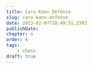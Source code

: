 ```yaml
---
title: Caro-Kann Defense
slug: caro-kann-defense
date: 2023-02-07T20:49:51.230Z
publishDate:
chapter: o
order: 6
tags:
    - chess
draft: true
---
```

